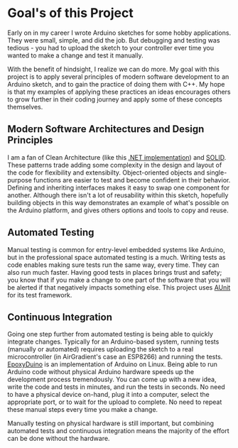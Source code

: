 # Goal's of this Project

Early on in my career I wrote Arduino sketches for some hobby applications. They were small, simple, and did the job. But debugging and testing was tedious - you had to upload the sketch to your controller ever time you wanted to make a change and test it manually.

With the benefit of hindsight, I realize we can do more. My goal with this project is to apply several principles of modern software development to an Arduino sketch, and to gain the practice of doing them with C++. My hope is that my examples of applying these practices an ideas encourages others to grow further in their coding journey and apply some of these concepts themselves.

## Modern Software Architectures and Design Principles

I am a fan of Clean Architecture (like this [.NET implementation](https://github.com/ardalis/CleanArchitecture)) and [SOLID](https://en.wikipedia.org/wiki/SOLID). These patterns trade adding some complexity in the design and layout of the code for flexibility and extensibilty. Object-oriented objects and single-purpose functions are easier to test and become confident in their behavior. Defining and inheriting interfaces makes it easy to swap one component for another. Although there isn't a lot of reusability within this sketch, hopefully building objects in this way demonstrates an example of what's possible on the Arduino platform, and gives others options and tools to copy and reuse.

## Automated Testing

Manual testing is common for entry-level embedded systems like Arduino, but in the professional space automated testing is a much. Writing tests as code enables making sure tests run the same way, every time. They can also run much faster. Having good tests in places brings trust and safety; you know that if you make a change to one part of the software that you will be alerted if that negatively impacts something else. This project uses [AUnit](https://github.com/bxparks/AUnit) for its test framework.

## Continuous Integration

Going one step further from automated testing is being able to quickly integrate changes. Typically for an Arduino-based system, running tests (manually or automated) requires uploading the sketch to a real microcontroller (in AirGradient's case an ESP8266) and running the tests. [EpoxyDuino](https://github.com/bxparks/EpoxyDuino) is an implementation of Arduino on Linux. Being able to run Arduino code without physical Arduino hardware speeds up the development process tremendously. You can come up with a new idea, write the code and tests in minutes, and run the tests in seconds. No need to have a physical device on-hand, plug it into a computer, select the appropriate port, or to wait for the upload to complete. No need to repeat these manual steps every time you make a change.

Manually testing on physical hardware is still important, but combining automated tests and continuous integration means the majority of the effort can be done without the hardware.
